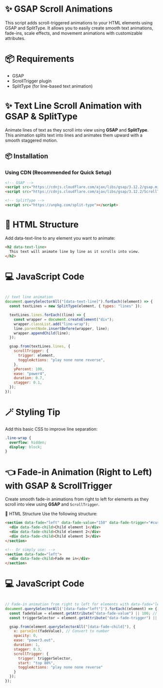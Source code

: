 # ✨ GSAP Scroll Animations
This script adds scroll-triggered animations to your HTML elements using GSAP and SplitType. It allows you to easily create smooth text animations, fade-ins, scale effects, and movement animations with customizable attributes.

# 📦 Requirements
- GSAP
- ScrollTrigger plugin
- SplitType (for line-based text animation)

# ✨ Text Line Scroll Animation with GSAP & SplitType

Animate lines of text as they scroll into view using **GSAP** and **SplitType**. This animation splits text into lines and animates them upward with a smooth staggered motion.

## 📦 Installation

### Using CDN (Recommended for Quick Setup)

```html
<!-- GSAP -->
<script src="https://cdnjs.cloudflare.com/ajax/libs/gsap/3.12.2/gsap.min.js"></script>
<script src="https://cdnjs.cloudflare.com/ajax/libs/gsap/3.12.2/ScrollTrigger.min.js"></script>

<!-- SplitType -->
<script src="https://unpkg.com/split-type"></script>
```
# 🧩 HTML Structure
Add data-text-line to any element you want to animate:

```html
<h2 data-text-line>
  This text will animate line by line as it scrolls into view.
</h2>
```

# 💻 JavaScript Code
```js

// text line animation
document.querySelectorAll("[data-text-line]").forEach((element) => {
  const textLines = new SplitType(element, { types: "lines" });

  textLines.lines.forEach((line) => {
    const wrapper = document.createElement("div");
    wrapper.classList.add("line-wrap");
    line.parentNode.insertBefore(wrapper, line);
    wrapper.appendChild(line);
  });

  gsap.from(textLines.lines, {
    scrollTrigger: {
      trigger: element,
      toggleActions: "play none none reverse",
    },
    yPercent: 100,
    ease: "power4",
    duration: 0.7,
    stagger: 0.1,
  });
});
```
# 🪄 Styling Tip

Add this basic CSS to improve line separation:

```css
.line-wrap {
  overflow: hidden;
  display: block;
}
```
# 👈 Fade-in Animation (Right to Left) with GSAP & ScrollTrigger
Create smooth fade-in animations from right to left for elements as they scroll into view using **GSAP** and `ScrollTrigger`.

🧩 HTML Structure
Use the following structure:

```html
<section data-fade="left" data-fade-value="150" data-fade-trigger="#custom-trigger">
  <div data-fade-child>Child element 1</div>
  <div data-fade-child>Child element 2</div>
  <div data-fade-child>Child element 3</div>
</section>

<!-- Or simply use: -->
<section data-fade="left">
  <div data-fade-child>Fade me in</div>
</section>
```

# 💻 JavaScript Code
```js

// Fade-in animation from right to left for elements with data-fade="left"
document.querySelectorAll('[data-fade="left"]').forEach((element) => {
  const fadeValue = element.getAttribute("data-fade-value") || 100; // Default to 100 if not set
  const triggerSelector = element.getAttribute("data-fade-trigger") || element;

  gsap.from(element.querySelectorAll("[data-fade-child]"), {
    x: parseInt(fadeValue), // Convert to number
    opacity: 0,
    ease: "power3.out",
    duration: 1,
    stagger: 0.3,
    scrollTrigger: {
      trigger: triggerSelector,
      start: "top 80%",
      toggleActions: "play none none reverse"
    }
  });
});
```

